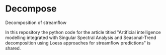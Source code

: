 # Decompose
Decomposition of streamflow

In this repository the python code for the article titled "Artificial intelligence modelling integrated with Singular Spectral Analysis and Seasonal-Trend decomposition using Loess approaches for streamflow predictions" is shared.
